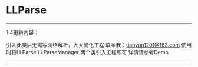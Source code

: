 # LLParse
***********************************************
1.4更新内容：

引入此类后无需写网络解析，大大简化工程
联系我：tianyun1201@163.com
使用时将LLParse LLParseManager 两个类引入工程即可
详情请参考Demo
***********************************************
